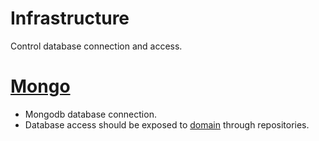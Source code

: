# Infrastructure
Control database connection and access.

# [Mongo](mongo)
- Mongodb database connection. 
- Database access should be exposed to [domain](../domain) through repositories.